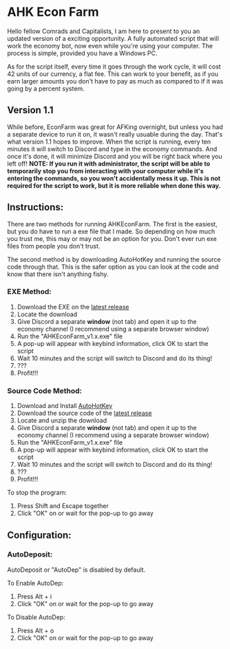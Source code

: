 # AHK Econ Farm
 
Hello fellow Comrads and Capitalists, I am here to present to you an updated version of a exciting opportunity. A fully automated script that will work the economy bot, now even while you're using your computer. The process is simple, provided you have a Windows PC.

As for the script itself, every time it goes through the work cycle, it will cost 42 units of our currency, a flat fee. This can work to your benefit, as if you earn larger amounts you don't have to pay as much as compared to if it was going by a percent system.

## Version 1.1

While before, EconFarm was great for AFKing overnight, but unless you had a separate device to run it on, it wasn't really usuable during the day. That's what version 1.1 hopes to improve. When the script is running, every ten minutes it will switch to Discord and type in the economy commands. And once it's done, it will minimize Discord and you will be right back where you left off! **NOTE: If you run it with administrator, the script will be able to temporarily stop you from interacting with your computer while it's entering the commands, so you won't accidentally mess it up. This is not required for the script to work, but it is more reliable when done this way.**

## Instructions:
There are two methods for running AHKEconFarm. The first is the easiest, but you do have to run a exe file that I made. So depending on how much you trust me, this may or may not be an option for you. Don't ever run exe files from people you don't trust.

The second method is by downloading AutoHotKey and running the source code through that. This is the safer option as you can look at the code and know that there isn't anything fishy.

### EXE Method:
 1. Download the EXE on the [latest release](https://github.com/NullCub3/AHKEconFarm/releases/latest)
 2. Locate the download
 3. Give Discord a separate **window** (not tab) and open it up to the economy channel (I recommend using a separate browser window)
 4. Run the "AHKEconFarm_v1.x.exe" file
 5. A pop-up will appear with keybind information, click OK to start the script
 6. Wait 10 minutes and the script will switch to Discord and do its thing!
 7. ???
 8. Profit!!!


### Source Code Method:
 1. Download and Install [AutoHotKey](https://www.autohotkey.com/)
 2. Download the source code of the [latest release](https://github.com/NullCub3/AHKEconFarm/releases/latest)
 3. Locate and unzip the download
 4. Give Discord a separate **window** (not tab) and open it up to the economy channel (I recommend using a separate browser window)
 5. Run the "AHKEconFarm_v1.x.exe" file
 6. A pop-up will appear with keybind information, click OK to start the script
 7. Wait 10 minutes and the script will switch to Discord and do its thing!
 8. ???
 9. Profit!!!

To stop the program:
 1. Press Shift and Escape together
 2. Click "OK" on or wait for the pop-up to go away


## Configuration:
### AutoDeposit:
AutoDeposit or "AutoDep" is disabled by default.

To Enable AutoDep:
 1. Press Alt + i
 2. Click "OK" on or wait for the pop-up to go away

To Disable AutoDep:
 1. Press Alt + o
 2. Click "OK" on or wait for the pop-up to go away
